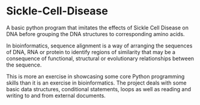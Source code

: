 # Sickle-Cell-Disease

A basic python program that imitates the effects of Sickle Cell Disease on DNA before grouping the DNA structures
to corresponding amino acids.

In bioinformatics, sequence alignment is a way of arranging the sequences of DNA, RNA
or protein to identify regions of similarity that may be a consequence of functional,
structural or evolutionary relationships between the sequence.

This is more an exercise in showcasing some core Python programming skills than it is an exercise in bioinformatics.
The project deals with some basic data structures, conditional statements, loops as well as reading and writing to and from external documents.
